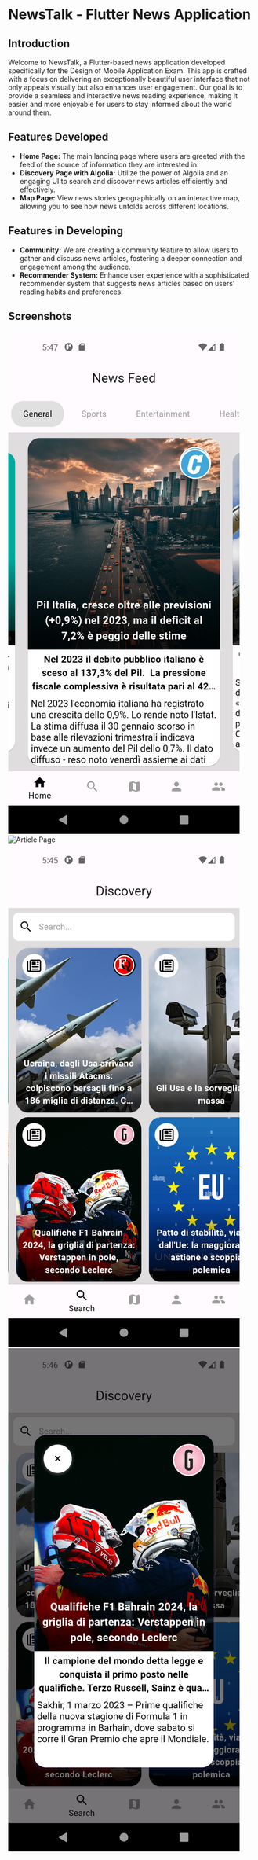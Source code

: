 # NewsTalk - Flutter News Application

## Introduction

Welcome to NewsTalk, a Flutter-based news application developed specifically for the Design of Mobile Application Exam. This app is crafted with a focus on delivering an exceptionally beautiful user interface that not only appeals visually but also enhances user engagement. Our goal is to provide a seamless and interactive news reading experience, making it easier and more enjoyable for users to stay informed about the world around them.

## Features Developed

- **Home Page:** The main landing page where users are greeted with the feed of the source of information they are interested in.
- **Discovery Page with Algolia:** Utilize the power of Algolia and an engaging UI to search and discover news articles efficiently and effectively.
- **Map Page:** View news stories geographically on an interactive map, allowing you to see how news unfolds across different locations.

## Features in Developing

- **Community:** We are creating a community feature to allow users to gather and discuss news articles, fostering a deeper connection and engagement among the audience.
- **Recommender System:** Enhance user experience with a sophisticated recommender system that suggests news articles based on users' reading habits and preferences.
## Screenshots
![Home Page](Screenshots/Screenshot_HomePage.png)
![Article Page](Screenshots/Screenshot_ArticlePage.png.png)
![Discovery Page](Screenshots/Screenshot_DiscoveryPage.png)
![Discovery Page 2](Screenshots/Screenshot_DisoveryPagePopUp.png)

